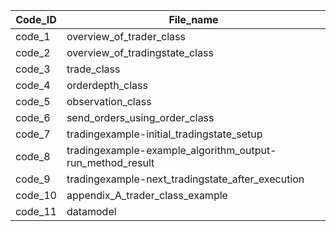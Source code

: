 | Code_ID | File_name |
|----------|----------|
|  code_1  |overview_of_trader_class|
|  code_2  |overview_of_tradingstate_class|
|  code_3  |trade_class|
|  code_4  |orderdepth_class|
|  code_5  |observation_class|
|  code_6  |send_orders_using_order_class|
|  code_7  |tradingexample-initial_tradingstate_setup|
|  code_8  |tradingexample-example_algorithm_output-run_method_result|
|  code_9  |tradingexample-next_tradingstate_after_execution|
|  code_10 |appendix_A_trader_class_example|
|  code_11 |datamodel|